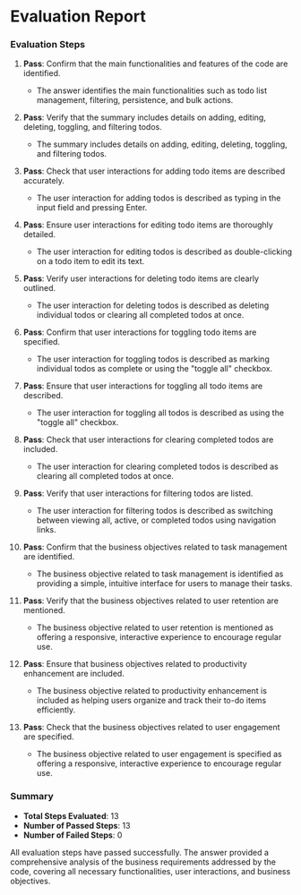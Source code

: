 # Evaluation Report

### Evaluation Steps

1. **Pass**: Confirm that the main functionalities and features of the code are identified.
    - The answer identifies the main functionalities such as todo list management, filtering, persistence, and bulk actions.

2. **Pass**: Verify that the summary includes details on adding, editing, deleting, toggling, and filtering todos.
    - The summary includes details on adding, editing, deleting, toggling, and filtering todos.

3. **Pass**: Check that user interactions for adding todo items are described accurately.
    - The user interaction for adding todos is described as typing in the input field and pressing Enter.

4. **Pass**: Ensure user interactions for editing todo items are thoroughly detailed.
    - The user interaction for editing todos is described as double-clicking on a todo item to edit its text.

5. **Pass**: Verify user interactions for deleting todo items are clearly outlined.
    - The user interaction for deleting todos is described as deleting individual todos or clearing all completed todos at once.

6. **Pass**: Confirm that user interactions for toggling todo items are specified.
    - The user interaction for toggling todos is described as marking individual todos as complete or using the "toggle all" checkbox.

7. **Pass**: Ensure that user interactions for toggling all todo items are described.
    - The user interaction for toggling all todos is described as using the "toggle all" checkbox.

8. **Pass**: Check that user interactions for clearing completed todos are included.
    - The user interaction for clearing completed todos is described as clearing all completed todos at once.

9. **Pass**: Verify that user interactions for filtering todos are listed.
    - The user interaction for filtering todos is described as switching between viewing all, active, or completed todos using navigation links.

10. **Pass**: Confirm that the business objectives related to task management are identified.
    - The business objective related to task management is identified as providing a simple, intuitive interface for users to manage their tasks.

11. **Pass**: Verify that the business objectives related to user retention are mentioned.
    - The business objective related to user retention is mentioned as offering a responsive, interactive experience to encourage regular use.

12. **Pass**: Ensure that business objectives related to productivity enhancement are included.
    - The business objective related to productivity enhancement is included as helping users organize and track their to-do items efficiently.

13. **Pass**: Check that the business objectives related to user engagement are specified.
    - The business objective related to user engagement is specified as offering a responsive, interactive experience to encourage regular use.

### Summary

- **Total Steps Evaluated**: 13
- **Number of Passed Steps**: 13
- **Number of Failed Steps**: 0

All evaluation steps have passed successfully. The answer provided a comprehensive analysis of the business requirements addressed by the code, covering all necessary functionalities, user interactions, and business objectives.